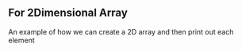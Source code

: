 For 2Dimensional Array
----

An example of how we can create a 2D array and then print out each element
